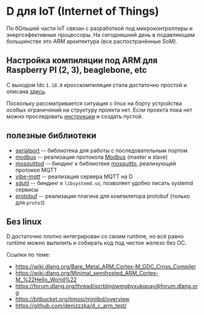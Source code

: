 # D для IoT (Internet of Things)

По бОльшей части IoT связан с разработкой под микроконтроллеры и энергоэфективные процессоры.
На сегодняшний день в подавляющем большинстве это ARM архитектура (все распостранённые SoM).

## Настройка компиляции под ARM для Raspberry PI (2, 3), beaglebone, etc

С выходом ldc `1.18.0` кросскомпиляция стала достаточно простой и описана [здесь](../crosscompile/).

Поскольку рассматривается ситуация с linux на борту устройства особых ограничений на структуру проекта нет.
Если проекта пока нет можно проследовать [инструкции](/manuals/begin.md#Первые-шаги) и создать пустой.

## полезные библиотеки

* [serialport](https://github.com/deviator/serialport) -- библиотека для работы с последовательным портом
* [modbus](https://github.com/deviator/modbus) -- реализация протокола [Modbus](https://ru.wikipedia.org/wiki/Modbus) (master и slave)
* [mosquittod](https://github.com/deviator/mosquittod) -- биндинг к библиотеке [mosquitto](https://mosquitto.org/), реализующей протокол MQTT
* [vibe-mqtt](https://github.com/tchaloupka/vibe-mqtt) -- реализация сервера MQTT на D
* [sdutil](https://github.com/deviator/sdutil) -- биндинг к `libsystemd.so`, позволяет удобно писать systemd сервисы
* [protobuf](https://github.com/dcarp/protobuf-d) -- реализация плагина для компилятора protobuf (только для `proto3`)

## Без linux

D достаточно плотно интегрирован со своим runtime, но всё равно runtime можно выпилить и собирать код
под чистое железо без ОС.

Ссылки по теме:

* https://wiki.dlang.org/Bare_Metal_ARM_Cortex-M_GDC_Cross_Compiler
* https://wiki.dlang.org/Minimal_semihosted_ARM_Cortex-M_%22Hello_World%22
* https://forum.dlang.org/thread/qzrbbjgjwmgbyxukqpay@forum.dlang.org
* https://bitbucket.org/timosi/minlibd/overview
* https://github.com/denizzzka/d_c_arm_test/